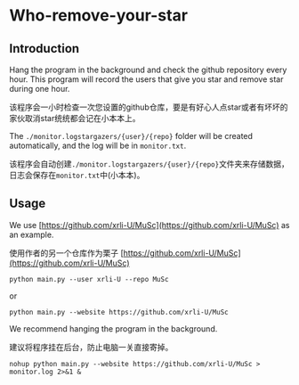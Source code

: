 # Who-remove-your-star

## Introduction
Hang the program in the background and check the github repository every hour. This program will record the users that give you star and remove star during one hour.

该程序会一小时检查一次您设置的github仓库，要是有好心人点star或者有坏坏的家伙取消star统统都会记在小本本上。

The `./monitor.logstargazers/{user}/{repo}` folder will be created automatically, and the log will be in `monitor.txt`.

该程序会自动创建`./monitor.logstargazers/{user}/{repo}`文件夹来存储数据，日志会保存在`monitor.txt`中(小本本)。


## Usage
We use [https://github.com/xrli-U/MuSc](https://github.com/xrli-U/MuSc) as an example.

使用作者的另一个仓库作为栗子 [https://github.com/xrli-U/MuSc](https://github.com/xrli-U/MuSc)
```
python main.py --user xrli-U --repo MuSc
```
or
```
python main.py --website https://github.com/xrli-U/MuSc
```
We recommend hanging the program in the background.

建议将程序挂在后台，防止电脑一关直接寄掉。
```
nohup python main.py --website https://github.com/xrli-U/MuSc > monitor.log 2>&1 &
```

